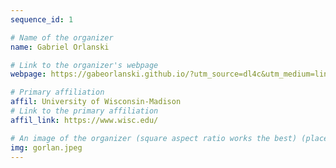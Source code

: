 ```yaml
---
sequence_id: 1

# Name of the organizer
name: Gabriel Orlanski

# Link to the organizer's webpage
webpage: https://gabeorlanski.github.io/?utm_source=dl4c&utm_medium=link

# Primary affiliation
affil: University of Wisconsin-Madison
# Link to the primary affiliation
affil_link: https://www.wisc.edu/

# An image of the organizer (square aspect ratio works the best) (place in the `assets/img/organizers` directory)
img: gorlan.jpeg
---
```

